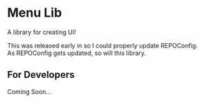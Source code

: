# Menu Lib
A library for creating UI!

This was released early in so I could properly update REPOConfig.  
As REPOConfig gets updated, so will this library.

## For Developers
Coming Soon...